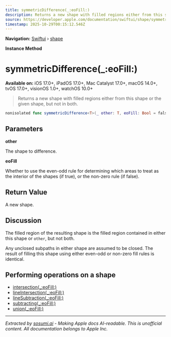 ```yaml
---
title: symmetricDifference(_:eoFill:)
description: Returns a new shape with filled regions either from this shape or the given shape, but not in both.
source: https://developer.apple.com/documentation/swiftui/shape/symmetricdifference(_:eofill:)
timestamp: 2025-10-29T00:15:12.546Z
---
```


**Navigation:** [Swiftui](/documentation/swiftui) › [shape](/documentation/swiftui/shape)

**Instance Method**

# symmetricDifference(_:eoFill:)

**Available on:** iOS 17.0+, iPadOS 17.0+, Mac Catalyst 17.0+, macOS 14.0+, tvOS 17.0+, visionOS 1.0+, watchOS 10.0+

> Returns a new shape with filled regions either from this shape or the given shape, but not in both.

```swift
nonisolated func symmetricDifference<T>(_ other: T, eoFill: Bool = false) -> some Shape where T : Shape
```

## Parameters

**other**

The shape to difference.



**eoFill**

Whether to use the even-odd rule for determining which areas to treat as the interior of the shapes (if true), or the non-zero rule (if false).



## Return Value

A new shape.

## Discussion

The filled region of the resulting shape is the filled region contained in either this shape or `other`, but not both.

Any unclosed subpaths in either shape are assumed to be closed. The result of filling this shape using either even-odd or non-zero fill rules is identical.

## Performing operations on a shape

- [intersection(_:eoFill:)](/documentation/swiftui/shape/intersection(_:eofill:))
- [lineIntersection(_:eoFill:)](/documentation/swiftui/shape/lineintersection(_:eofill:))
- [lineSubtraction(_:eoFill:)](/documentation/swiftui/shape/linesubtraction(_:eofill:))
- [subtracting(_:eoFill:)](/documentation/swiftui/shape/subtracting(_:eofill:))
- [union(_:eoFill:)](/documentation/swiftui/shape/union(_:eofill:))

---

*Extracted by [sosumi.ai](https://sosumi.ai) - Making Apple docs AI-readable.*
*This is unofficial content. All documentation belongs to Apple Inc.*
